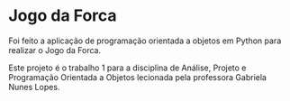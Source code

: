 # Jogo da Forca
Foi feito a aplicação de programação orientada a objetos em Python para realizar o Jogo da Forca.

Este projeto é o trabalho 1 para a disciplina de Análise, Projeto e Programação Orientada a Objetos lecionada pela professora Gabriela Nunes Lopes.
